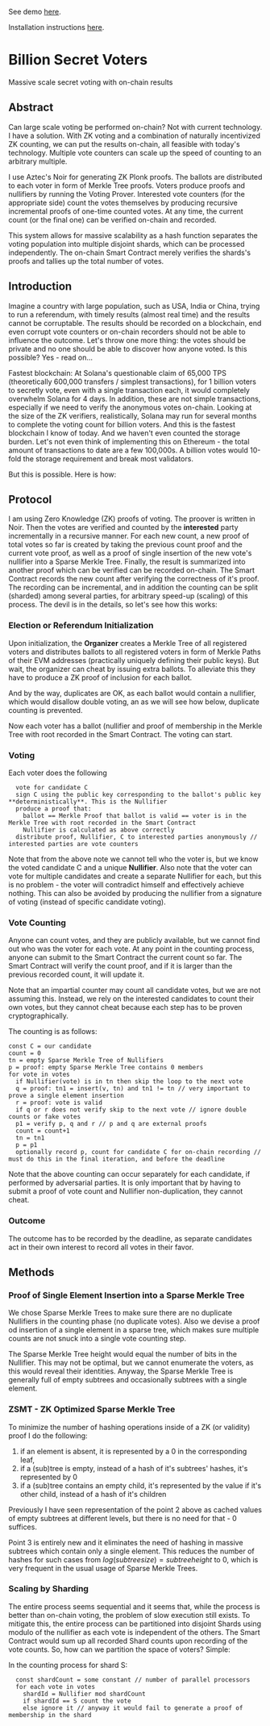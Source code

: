 See demo [here](./demo/README.md).

Installation instructions [here](./HOWTO.md).

# Billion Secret Voters
Massive scale secret voting with on-chain results

## Abstract

Can large scale voting be performed on-chain? Not with current technology. I have a solution. With ZK voting and a combination of naturally incentivized ZK counting, we can put the results on-chain, all feasible with 
today's technology. Multiple vote counters can scale up the speed of counting to an arbitrary multiple.

I use Aztec's Noir for generating ZK Plonk proofs. The ballots are distributed to each voter in form of Merkle Tree proofs. Voters produce proofs and nullifiers by running the Voting Prover. Interested vote counters 
(for the appropriate side) count the votes themselves by producing recursive incremental proofs of one-time counted votes. At any time, the current count (or the final one) can be verified on-chain and recorded.

This system allows for massive scalability as a hash function separates the voting population into multiple disjoint shards, which can be processed independently. The on-chain Smart Contract merely verifies the shards's proofs and tallies up the total number of votes.

## Introduction

Imagine a country with large population, such as USA, India or China, trying to run a referendum, with timely results (almost real time) and the results cannot be corruptable. The results should be recorded on a 
blockchain, end even corrupt vote counters or on-chain recorders should not be able to influence the outcome. Let's throw one more thing: the votes should be private and no one should be able to discover how anyone 
voted. Is this possible? Yes - read on...

Fastest blockchain: At Solana's questionable claim of 65,000 TPS (theoretically 600,000 transfers / simplest transactions), for 1 billion voters to secretly vote, even with a single transaction each, it would completely
overwhelm Solana for 4 days. In addition, these are not simple transactions, especially if we need to verify the anonymous votes on-chain. Looking at the size of the ZK verifiers, realistically, Solana may run for 
several months to complete the voting count for billion voters. And this is the fastest blockchain I know of today. And we haven't even counted the storage burden. Let's not even think of implementing this on Ethereum -
the total amount of transactions to date are a few 100,000s. A billion votes would 10-fold the storage requirement and break most validators.

But this is possible. Here is how:

## Protocol

I am using Zero Knowledge (ZK) proofs of voting. The proover is written in Noir. Then the votes are verified and counted by the **interested** party incrementally in a recursive manner. For each new count, a new proof of total votes so far is created by taking the previous count proof and the current vote proof, as well as a proof of single insertion of the new vote's nullifier into a Sparse Merkle Tree. Finally, the result is summarized into another proof which can be verified can be recorded on-chain. The Smart Contract records the new count after verifying the correctness of it's proof. The recording can be incremental, and in addition the counting can be split (sharded) among several parties, for arbitrary speed-up (scaling) of this process. The devil is in the details, so let's see how this works:

### Election or Referendum Initialization

Upon initialization, the **Organizer** creates a Merkle Tree of all registered voters and distributes ballots to all registered voters in form of Merkle Paths of their EVM addresses (practically uniquely defining their public keys).
But wait, the organizer can cheat by issuing extra ballots. To alleviate this they
have to produce a ZK proof of inclusion for each ballot.

And by the way, duplicates are OK, as each ballot would contain a nullifier, which would disallow double voting, an as we will see how below,
duplicate counting is prevented.

Now each voter has a ballot (nullifier and proof of membership in the Merkle Tree with root recorded in the Smart Contract. The voting can start.

### Voting

Each voter does the following
```
  vote for candidate C
  sign C using the public key corresponding to the ballot's public key **deterministically**. This is the Nullifier
  produce a proof that:
    ballot == Merkle Proof that ballot is valid == voter is in the Merkle Tree with root recorded in the Smart Contract
    Nullifier is calculated as above correctly
  distribute proof, Nullifier, C to interested parties anonymously // interested parties are vote counters
```

Note that from the above note we cannot tell who the voter is, but we know the voted candidate C and a unique **Nullifier**.
Also note that the voter can vote for multiple candidates and create a separate Nullifier for each, but this is no problem - the voter
will contradict himself and effectively achieve nothing. This can also be avoided by producing the nullifier from a signature of
voting (instead of specific candidate voting).

### Vote Counting

Anyone can count votes, and they are publicly available, but we cannot find out who was the voter for each vote.
At any point in the counting process, anyone can submit to the Smart Contract the current count so far.
The Smart Contract will verify the count proof, and if it is larger than the previous recorded count, it will update it.

Note that an impartial counter may count all candidate votes, but we are not assuming this.
Instead, we rely on the interested candidates to count their own votes, but they cannot cheat because each step has to
be proven cryptographically.

The counting is as follows:
```
const C = our candidate
count = 0
tn = empty Sparse Merkle Tree of Nullifiers
p = proof: empty Sparse Merkle Tree contains 0 members
for vote in votes
  if Nullifier(vote) is in tn then skip the loop to the next vote
  q = proof: tn1 = insert(v, tn) and tn1 != tn // very important to prove a single element insertion
  r = proof: vote is valid
  if q or r does not verify skip to the next vote // ignore double counts or fake votes
  p1 = verify p, q and r // p and q are external proofs
  count = count+1
  tn = tn1
  p = p1
  optionally record p, count for candidate C for on-chain recording // must do this in the final iteration, and before the deadline
```

Note that the above counting can occur separately for each candidate, if performed by adversarial parties.
It is only important that by having to submit a proof of vote count and Nullifier non-duplication, they cannot cheat.

### Outcome

The outcome has to be recorded by the deadline, as separate candidates act in their own interest to record all votes in their favor.

## Methods

### Proof of Single Element Insertion into a Sparse Merkle Tree

We chose Sparse Merkle Trees to make sure there are no duplicate Nullifiers in the counting phase (no duplicate votes). Also we devise
a proof od insertion of a single element in a sparse tree, which makes sure multiple counts are not snuck into a single vote counting step.

The Sparse Merkle Tree height would equal the number of bits in the Nullifier. This may not be optimal, but we cannot enumerate the voters,
as this would reveal their identities. Anyway, the Sparse Merkle Tree is generally full of empty subtrees and occasionally subtrees with a single
element.

### ZSMT - ZK Optimized Sparse Merkle Tree

To minimize the number of hashing operations inside of a ZK (or validity) proof I do the following:
1. if an element is absent, it is represented by a 0 in the corresponding leaf,
2. if a (sub)tree is empty, instead of a hash of it's subtrees' hashes, it's represented by 0
3. if a (sub)tree contains an empty child, it's represented by the value if it's other child, instead of a hash of it's children

Previously I have seen representation of the point 2 above as cached values of empty subtrees at different levels, but there is no need for that - 0 suffices.

Point 3 is entirely new and it eliminates the need of hashing in massive subtrees which contain only a single element. This reduces the number of hashes for such cases from $log(subtree size) = subtree height$ to $0$, which is very frequent in the usual usage of Sparse Merkle Trees.

### Scaling by Sharding

The entire process seems sequential and it seems that, while the process is better than on-chain voting, the problem of slow execution still exists.
To mitigate this, the entire process can be partitioned into disjoint Shards using modulo of the nullifier as each vote is independent of the others. The Smart Contract would sum up all recorded
Shard counts upon recording of the vote counts. So, how can we partition the space of voters? Simple:

In the counting process for shard S:
```
  const shardCount = some constant // number of parallel processors
  for each vote in votes
    shardId = Nullifier mod shardCount
    if shardId == S count the vote
    else ignore it // anyway it would fail to generate a proof of membership in the shard
```
